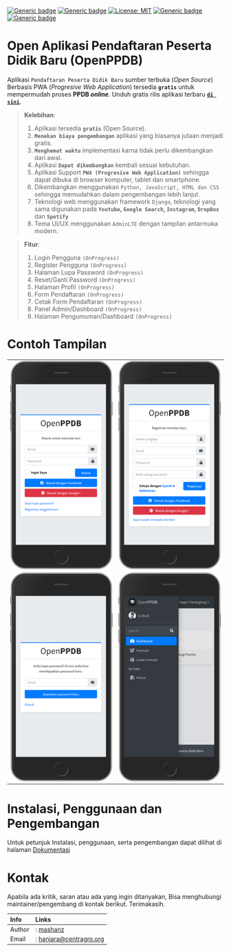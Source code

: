 [![Generic badge](https://img.shields.io/badge/Maintainer-mashanz-blue.svg)](https://github.com/mashanz/)
[![Generic badge](https://img.shields.io/badge/Copyright-2021-brightgreen.svg)](https://github.com/mashanz/)
[![License: MIT](https://img.shields.io/badge/License-MIT-yellow.svg)](https://opensource.org/licenses/MIT)
[![Generic badge](https://img.shields.io/badge/Open_Source-YES-blue.svg)](https://github.com/mashanz/)
[![Generic badge](https://img.shields.io/badge/Status_Rilis-DALAM_PENGEMBANGAN-red.svg)](https://github.com/mashanz/openppdb/releases)

# Open Aplikasi Pendaftaran Peserta Didik Baru (<b>OpenPPDB</b>)

Aplikasi `Pendaftaran Peserta Didik Baru` sumber terbuka (<i>Open Source</i>) Berbasis PWA (<i>Progresive Web Application</i>) tersedia <b>`gratis`</b> untuk mempermudah proses <b>PPDB <i>online</i></b>. Unduh gratis rilis aplikasi terbaru [<b>`di sini`</b>](https://github.com/mashanz/openppdb/releases).

> <b>Kelebihan</b>:
> 1. Aplikasi tersedia <b>`gratis`</b> (Open Source).
> 2. <b>`Menekan biaya pengembangan`</B> aplikasi yang biasanya jutaan menjadi gratis.
> 3. <b>`Menghemat waktu`</b> implementasi karna tidak perlu dikembangkan dari awal.
> 4. Aplikasi <b>`Dapat dikembangkan`</b> kembali sesuai kebutuhan.
> 5. Aplikasi Support <b>`PWA (Progresive Web Application)`</b> sehingga dapat dibuka di browser komputer, tablet dan smartphone.
> 6. Dikembangkan menggunakan `Python, JavaScript, HTML dan CSS` sehingga memudahkan dalam pengembangan lebih lanjut.
> 7. Teknologi web menggunakan framework `Django`, teknologi yang sama digunakan pada <b>`Youtube`, `Google Search`, `Instagram`, `DropBox`</b> dan <b>`Spotify`</b>
> 8. Tema UI/UX menggunakan `AdminLTE` dengan tampilan antarmuka modern.

> <b>Fitur</b>:
> 1. Login Pengguna `(OnProgress)`
> 2. Register Pengguna `(OnProgress)`
> 3. Halaman Lupa Password `(OnProgress)`
> 4. Reset/Ganti Password `(OnProgress)`
> 5. Halaman Profil `(OnProgress)`
> 6. Form Pendaftaran `(OnProgress)`
> 7. Cetak Form Pendaftaran `(OnProgress)`
> 8. Panel Admin/Dashboard `(OnProgress)`
> 9. Halaman Pengumuman/Dashboard `(OnProgress)`

# Contoh Tampilan
| | |
| :-: | :-: |
| ![login](_dokumentasi/login.png) | ![register](_dokumentasi/register.png) |
| ![email](_dokumentasi/email.png) | ![menu](_dokumentasi/menu.png) |

# Instalasi, Penggunaan dan Pengembangan
Untuk petunjuk Instalasi, penggunaan, serta pengembangan dapat dilihat di halaman
[Dokumentasi](https://github.com/mashanz/openppdb/wiki)

# Kontak
Apabila ada kritik, saran atau ada yang ingin ditanyakan, Bisa menghubungi maintainer/pengembang di kontak berikut. Terimakasih.

| Info | Links |
| :- | :- |
| Author |: [mashanz](https://github.com/mashanz) |
| Email |: [hanjara@centragro.org](mailto:hanjara@centragro.org) |